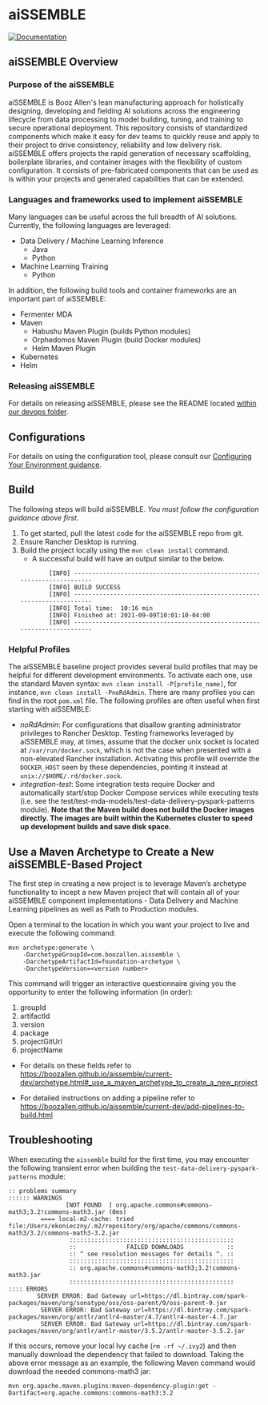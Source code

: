 # aiSSEMBLE
[![Documentation](https://img.shields.io/badge/documentation-GitHub_Pages-blue)](https://boozallen.github.io/aissemble/current-dev/index.html)

## aiSSEMBLE Overview

### Purpose of the aiSSEMBLE

aiSSEMBLE is Booz Allen's lean manufacturing approach for holistically designing, developing and fielding
AI solutions across the engineering lifecycle from data processing to model building, tuning, and training to secure 
operational deployment. This repository consists of standardized components which make it easy for dev teams to quickly 
reuse and apply to their project to drive consistency, reliability and low delivery risk. aiSSEMBLE offers projects the 
rapid generation of necessary scaffolding, boilerplate libraries, and container images with the flexibility of custom 
configuration. It consists of pre-fabricated components that can be used as is within your projects and generated 
capabilities that can be extended.

### Languages and frameworks used to implement aiSSEMBLE

Many languages can be useful across the full breadth of AI solutions. Currently, the following languages are leveraged:
* Data Delivery / Machine Learning Inference
    * Java
    * Python
* Machine Learning Training
    * Python

In addition, the following build tools and container frameworks are an important part of aiSSEMBLE:
* Fermenter MDA
* Maven
  * Habushu Maven Plugin (builds Python modules)
  * Orphedomos Maven Plugin (build Docker modules)
  * Helm Maven Plugin
* Kubernetes
* Helm

### Releasing aiSSEMBLE

For details on releasing aiSSEMBLE, please see the README located [within our devops folder](https://github.com/boozallen/aissemble/blob/dev/devops/README.md).

## Configurations

For details on using the configuration tool, please consult our [Configuring Your Environment guidance](https://boozallen.github.io/aissemble/current-dev/configurations.html).

## Build

The following steps will build aiSSEMBLE. *You must follow the configuration guidance above first*.
1. To get started, pull the latest code for the aiSSEMBLE repo from git.
2. Ensure Rancher Desktop is running.
3. Build the project locally using the `mvn clean install` command.
    * A successful build will have an output similar to the below.
    ```
            [INFO] ------------------------------------------------------------------------
            [INFO] BUILD SUCCESS
            [INFO] ------------------------------------------------------------------------
            [INFO] Total time:  10:16 min
            [INFO] Finished at: 2021-09-09T10:01:10-04:00
            [INFO] ------------------------------------------------------------------------
    ```

### Helpful Profiles
The aiSSEMBLE baseline project provides several build profiles that may be helpful for different development environments.
To activate each one, use the standard Maven syntax: `mvn clean install -P[profile_name]`, for 
instance, `mvn clean install -PnoRdAdmin`.  There are many profiles you can find in the root `pom.xml` file. The 
following profiles are often useful when first starting with aiSSEMBLE:

* *noRdAdmin*: For configurations that disallow granting administrator privileges to Rancher Desktop. Testing frameworks 
leveraged by aiSSEMBLE may, at times, assume that the docker unix socket is located at `/var/run/docker.sock`, which is 
not the case when presented with a non-elevated Rancher installation.  Activating this profile will override the
`DOCKER_HOST` seen by these dependencies, pointing it instead at `unix://$HOME/.rd/docker.sock`.
* *integration-test*: Some integration tests require Docker and automatically start/stop Docker Compose services while 
executing tests (i.e. see the test/test-mda-models/test-data-delivery-pyspark-patterns module). **Note that the Maven 
build does not build the Docker images directly. The images are built within the Kubernetes cluster to speed up 
development builds and save disk space.**

## Use a Maven Archetype to Create a New aiSSEMBLE-Based  Project

The first step in creating a new project is to leverage Maven’s archetype functionality to incept a new Maven project 
that will contain all of your aiSSEMBLE component implementations - Data Delivery and Machine Learning pipelines as 
well as Path to Production modules.

Open a terminal to the location in which you want your project to live and execute the following command:
```
mvn archetype:generate \
    -DarchetypeGroupId=com.boozallen.aissemble \
    -DarchetypeArtifactId=foundation-archetype \
    -DarchetypeVersion=<version number>
 ```
This command will trigger an interactive questionnaire giving you the opportunity to enter the following information (in order):
1. groupId
2. artifactId
3. version
4. package
5. projectGitUrl
6. projectName

* For details on these fields refer to https://boozallen.github.io/aissemble/current-dev/archetype.html#_use_a_maven_archetype_to_create_a_new_project

* For detailed instructions on adding a pipeline refer to https://boozallen.github.io/aissemble/current-dev/add-pipelines-to-build.html

## Troubleshooting

When executing the `aissemble` build for the first time, you may encounter the following transient error when building
the `test-data-delivery-pyspark-patterns` module:
```
:: problems summary
:::::: WARNINGS
                [NOT FOUND  ] org.apache.commons#commons-math3;3.2!commons-math3.jar (0ms)
         ==== local-m2-cache: tried           file:/Users/ekonieczny/.m2/repository/org/apache/commons/commons-math3/3.2/commons-math3-3.2.jar
                 ::::::::::::::::::::::::::::::::::::::::::::::
                 ::              FAILED DOWNLOADS            ::
                 :: ^ see resolution messages for details ^. ::
                 ::::::::::::::::::::::::::::::::::::::::::::::
                 :: org.apache.commons#commons-math3;3.2!commons-math3.jar
                 ::::::::::::::::::::::::::::::::::::::::::::::
:::: ERRORS
        SERVER ERROR: Bad Gateway url=https://dl.bintray.com/spark-packages/maven/org/sonatype/oss/oss-parent/9/oss-parent-9.jar
         SERVER ERROR: Bad Gateway url=https://dl.bintray.com/spark-packages/maven/org/antlr/antlr4-master/4.7/antlr4-master-4.7.jar
         SERVER ERROR: Bad Gateway url=https://dl.bintray.com/spark-packages/maven/org/antlr/antlr-master/3.5.2/antlr-master-3.5.2.jar
```
If this occurs, remove your local Ivy cache (`rm -rf ~/.ivy2`) and then manually download the dependency that failed to 
download. Taking the above error message as an example, the following Maven command would download the needed commons-math3 jar:

`mvn org.apache.maven.plugins:maven-dependency-plugin:get -Dartifact=org.apache.commons:commons-math3:3.2`

